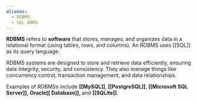 ```yaml
---
aliases:
  - RDBMS
  - SQL DBMS
---
```

**RDBMS** refers to **software** that stores, manages, and organizes data in a relational format (using tables, rows, and columns). An RDBMS uses [[SQL]] as its query language.

 RDBMS systems are designed to store and retrieve data efficiently, ensuring data integrity, security, and consistency. They also manage things like concurrency control, transaction management, and data relationships.
 
Examples of RDBMSs include **[[MySQL]]**, **[[PostgreSQL]]**, **[[Microsoft SQL Server]]**, **Oracle[[ Database]]**, and **[[SQLite]]**.